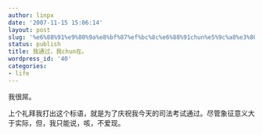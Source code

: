 ```yaml
---
author: linpx
date: '2007-11-15 15:06:14'
layout: post
slug: '%e6%88%91%e9%80%9a%e8%bf%87%ef%bc%8c%e6%88%91chun%e5%9c%a8%e3%80%82'
status: publish
title: 我通过，我chun在。
wordpress_id: '40'
categories:
- life
---
```


我很屌。

  
上个礼拜我打出这个标语，就是为了庆祝我今天的司法考试通过。尽管象征意义大于实际，但，我只能说，咳，不爱现。

  
  

